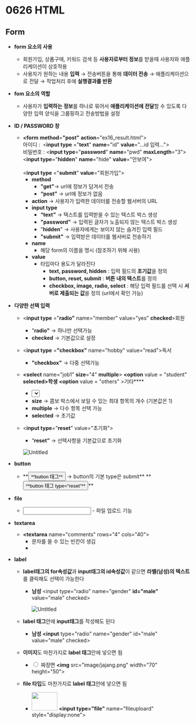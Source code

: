 # 0626 HTML

## **Form**

- **form 요소의 사용**
    - 회원가입, 상품구매, 키워드 검색 등 **사용자로부터 정보**를 받을때 사용자와 애플리케이션이 상호작용
    - 사용자가 원하는 내용 **입력** → 전송버튼을 통해 **데이터 전송** → 애플리케이션으로 전달 → 작업처리 후에 **실행결과를 반환**
- **fom 요소의 역할**
    - 사용자가 **입력하는 정보**를 하나로 묶어서 **애플리케이션에 전달**할 수 있도록 다양한 입력 양식을 그룹핑하고 전송방법을 설정
- **ID / PASSWORD 창**
    - **<form** **method**=**"post"** **action**="ex16_result.html">  
        아이디 :  <**input type** ="**text**" **name**="id" **value**="...id 입력..."><br>
        비밀번호 : <**input type**="**password**" **name**="pwd" **maxLength**="3"><br>
        <**input type**="**hidden**" **name**="hide" **value**="안보여"><br>  
        <**input type** ="**submit**" **value**="회원가입">
    **</form>**
        - **method**
            - **"get"**→ url에 정보가 담겨서 전송
            - **“post”**  →  url에 정보가 없음
        - **action** → 사용자가 입력한 데이터를 전송할 웹서버의 URL
        - **input type**
            - **“text”**  →   텍스트를 입력받을 수 있는 텍스트 박스 생성
            - **"password"**  →  입력된 글자가 노출되지 않는 텍스트 박스 생성
            - "**hidden**"  →  사용자에게는 보이지 않는 숨겨진 입력 필드
            - **"submit"**  →  입력받은 데이터를 웹서버로 전송하기
        - **name**
            - 해당 form의 이름을 명시 (참조하기 위해 사용)
        - **value**
            - 타입마다 용도가 달라진다
                - **text, password, hidden** : 입력 필드의 **초기값**을 정의
                - **button, reset, submit** : **버튼 내의 텍스트**를 정의
                - **checkbox, image, radio, select** : 해당 입력 필드를 선택 시 **서버로 제출되는 값**을 정의 (url에서 확인 가능)
- **다양한 선택 입력**
    - <**input type** ="**radio"** name="member" value="yes" **checked**>회원
        - "**radio"**  →   하나만 선택가능
        - **checked**  →  기본값으로 설정
    - <**input type** =**"checkbox"** name="hobby" value="read">독서
        - **"checkbox"**  →  다중 선택가능
    - **<select** name="job1" **size**="4" **multiple**>
        **<option** value = "student" **selected>**학생**</option>**
        **<option** value = "others" >기타**</option>**
    **</select>**
        - **<select>**  →  드롭다운 리스트
        - **size**  →  콤보 박스에서 보일 수 있는 최대 항목의 개수 (기본값은 1)
        - **multiple**  →   다수 항목 선택 가능
        - **selected**  →  초기값
    - <**input type**="**reset**" value="초기화">
        - “**reset”**  →  선택사항을 기본값으로 초기화
        
        ![Untitled](https://s3-us-west-2.amazonaws.com/secure.notion-static.com/9c7f3df7-fb9f-4028-85d0-3b269754aebd/Untitled.png)
        
- **button**
    - <form method="get" action="ex16_result.html">
         **<button>**button 태그**</button>  →   button의 기본 type은 submit**
         **<button type="reset">**button 태그 type="reset"**</button>**
    </form>
- **file**
    - <input type="**file**" name=myfile >
        - 파일 업로드 기능
- **textarea**
    - **<textarea** name="comments" rows="4" cols="40">  **</textarea>**
        - 문자를 쓸 수 있는 빈칸이 생김
        - 
- **label**
    - **label태그의 for속성값**과 **input태그의 id속성값**이 같으면 **라벨(남성)의 텍스트**를 클릭해도 선택이 가능한다
        - **<label for="male">남성**</label>
        <input type="radio" name="gender" **id="male"** value="male" checked>
            
            ![Untitled](https://s3-us-west-2.amazonaws.com/secure.notion-static.com/b885ec47-e0ad-46db-bc85-aadaeeb86eaa/Untitled.png)
            
    - **label 태그**안에 **input태그**를 작성해도 된다
        - **<label>** **남성**
              **<input** type="radio" name="gender" id="male" value="male" checked>
        **</label>**
    - **이미지**도 마찬가지로 **label 태그**안에 넣으면 됨
        - **<label>**
             <input type="radio" name="menu" value="짜장면">
             짜장면 **<img** src="image/jajang.png" width="70" height="50">
        **</label>**
    - **file 타입**도 마찬가지로 **label 태그**안에 넣으면 됨
        - **<label>**
             <img src="image/jajang.png" width="70" height="50">
             **<input type="file"** name="fileuploard" style="display:none">
        **</label>**
